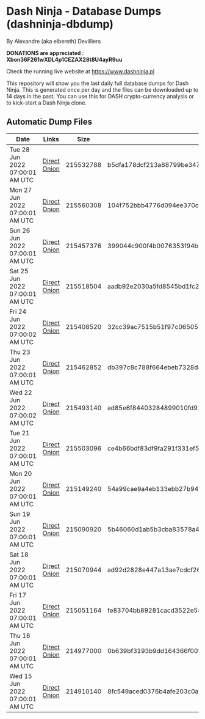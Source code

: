 # Dash Ninja - Database Dumps (dashninja-dbdump)
By Alexandre (aka elbereth) Devilliers

**DONATIONS are appreciated : Xbon36F261wXDL4p1CEZAX28t8U4ayR9uu**

Check the running live website at https://www.dashninja.pl

This repository will show you the last daily full database dumps for Dash Ninja. This is generated once per day and the files can be downloaded up to 14 days in the past.
You can use this for DASH crypto-currency analysis or to kick-start a Dash Ninja clone.


## Automatic Dump Files
| Date | Links | Size | SHA256 |
|--|--|--|--|
| Tue 28 Jun 2022 07:00:01 AM UTC | [Direct](https://oshi.at/ytsb) [Onion](http://5ety7tpkim5me6eszuwcje7bmy25pbtrjtue7zkqqgziljwqy3rrikqd.onion/ytsb) | 215532788 | b5dfa178dcf213a88799be347b4443130ead3d537ca599f6279507b937c4703d | 
| Mon 27 Jun 2022 07:00:01 AM UTC | [Direct](https://oshi.at/CSzN) [Onion](http://5ety7tpkim5me6eszuwcje7bmy25pbtrjtue7zkqqgziljwqy3rrikqd.onion/CSzN) | 215560308 | 104f752bbb4776d094ee370c694910188583f427130ae069b67cd924075704bd | 
| Sun 26 Jun 2022 07:00:01 AM UTC | [Direct](https://oshi.at/KQjv) [Onion](http://5ety7tpkim5me6eszuwcje7bmy25pbtrjtue7zkqqgziljwqy3rrikqd.onion/KQjv) | 215457376 | 399044c900f4b0076353f94b0f9dfcf75c5de0cba63b91729070c07161eb7033 | 
| Sat 25 Jun 2022 07:00:01 AM UTC | [Direct](https://oshi.at/zLZp) [Onion](http://5ety7tpkim5me6eszuwcje7bmy25pbtrjtue7zkqqgziljwqy3rrikqd.onion/zLZp) | 215518504 | aadb92e2030a5fd8545bd1fc2787363243bd7b39f908b0352f5bf02cea595001 | 
| Fri 24 Jun 2022 07:00:02 AM UTC | [Direct](https://oshi.at/rdCN) [Onion](http://5ety7tpkim5me6eszuwcje7bmy25pbtrjtue7zkqqgziljwqy3rrikqd.onion/rdCN) | 215408520 | 32cc39ac7515b51f97c065059d32ec4321c76dc75b6646bd7bd883d8b02ab5d7 | 
| Thu 23 Jun 2022 07:00:01 AM UTC | [Direct](https://oshi.at/uEzW) [Onion](http://5ety7tpkim5me6eszuwcje7bmy25pbtrjtue7zkqqgziljwqy3rrikqd.onion/uEzW) | 215462852 | db397c8c788f664ebeb7328d84682cb32850b3873ceb7178827eb4564846ab0c | 
| Wed 22 Jun 2022 07:00:02 AM UTC | [Direct](https://oshi.at/UBpY) [Onion](http://5ety7tpkim5me6eszuwcje7bmy25pbtrjtue7zkqqgziljwqy3rrikqd.onion/UBpY) | 215493140 | ad85e6f84403284899010fd9195e917f58a97bb10c4a959f72f3ffd030aff415 | 
| Tue 21 Jun 2022 07:00:01 AM UTC | [Direct](https://oshi.at/oeAi) [Onion](http://5ety7tpkim5me6eszuwcje7bmy25pbtrjtue7zkqqgziljwqy3rrikqd.onion/oeAi) | 215503096 | ce4b66bdf83df9fa291f331ef5a21aa12c01d55cb869b3a82dc86d8d56067ebb | 
| Mon 20 Jun 2022 07:00:01 AM UTC | [Direct](https://oshi.at/CXxS) [Onion](http://5ety7tpkim5me6eszuwcje7bmy25pbtrjtue7zkqqgziljwqy3rrikqd.onion/CXxS) | 215149240 | 54a99cae9a4eb133ebb27b94af2b13834498638f9bfd9bf234b2e61ca17fa331 | 
| Sun 19 Jun 2022 07:00:01 AM UTC | [Direct](https://oshi.at/FsEh) [Onion](http://5ety7tpkim5me6eszuwcje7bmy25pbtrjtue7zkqqgziljwqy3rrikqd.onion/FsEh) | 215090920 | 5b46060d1ab5b3cba83578a4e96bbe8fe4a25177f80628d01e70a728aea31342 | 
| Sat 18 Jun 2022 07:00:01 AM UTC | [Direct](https://oshi.at/HymZ) [Onion](http://5ety7tpkim5me6eszuwcje7bmy25pbtrjtue7zkqqgziljwqy3rrikqd.onion/HymZ) | 215070944 | ad92d2828e447a13ae7cdcf268ab56fe5707ed2c7b5f7be64d2a185f1e57f710 | 
| Fri 17 Jun 2022 07:00:01 AM UTC | [Direct](https://oshi.at/EFGV) [Onion](http://5ety7tpkim5me6eszuwcje7bmy25pbtrjtue7zkqqgziljwqy3rrikqd.onion/EFGV) | 215051164 | fe83704bb89281cacd3522e585520d02ead6cd4e47ae0b04e83aef71138874cc | 
| Thu 16 Jun 2022 07:00:01 AM UTC | [Direct](https://oshi.at/izPA) [Onion](http://5ety7tpkim5me6eszuwcje7bmy25pbtrjtue7zkqqgziljwqy3rrikqd.onion/izPA) | 214977000 | 0b639bf3193b9dd164366f00f4f2ce6ddcf613dc2b9821961e2ee69de0940b66 | 
| Wed 15 Jun 2022 07:00:01 AM UTC | [Direct](https://oshi.at/NDay) [Onion](http://5ety7tpkim5me6eszuwcje7bmy25pbtrjtue7zkqqgziljwqy3rrikqd.onion/NDay) | 214910140 | 8fc549aced0376b4afe203c0a4c1a9252982c36719dd6395df363a205009385c | 
